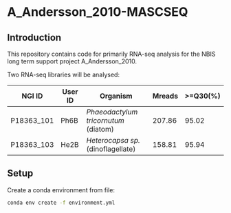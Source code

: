 # A_Andersson_2010-MASCSEQ

## Introduction
This repository contains code for primarily RNA-seq analysis for the NBIS 
long term support project A_Andersson_2010.

Two RNA-seq libraries will be analysed:

| NGI ID | User ID | Organism | Mreads | >=Q30(%) |
| ------ | ------- | -------- | ------ | -------- |
| P18363_101 | Ph6B | _Phaeodactylum tricornutum_ (diatom) | 207.86  | 95.02 |
| P18363_103 | He2B | _Heterocapsa sp._ (dinoflagellate) | 158.81 | 95.94 |

## Setup

Create a conda environment from file:

```bash
conda env create -f environment.yml
```

